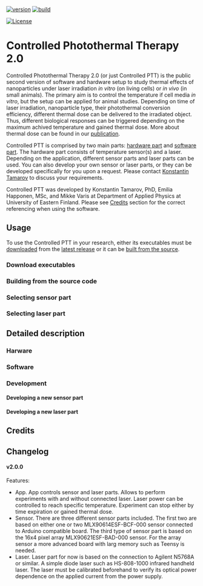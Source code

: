 [![version](https://img.shields.io/badge/version-v2.0-orange)](https://github.com/naitsok/controlled-ptt/)
[![build](https://img.shields.io/badge/build-passing-green.svg)](https://github.com/naitsok/controlled-ptt/releases/)

[![License](https://img.shields.io/badge/license-MIT-blue)](./LICENSE)

# Controlled Photothermal Therapy 2.0

Controlled Photothermal Therapy 2.0 (or just Controlled PTT) is the public second version of software and hardware setup to study thermal effects of nanoparticles under laser irradiation *in vitro* (on living cells) or *in vivo* (in small animals). The primary aim is to control the temperature if cell media *in vitro*, but the setup can be applied for animal studies. Depending on time of laser irradiation, nanoparticle type, their photothermal conversion efficiency, different thermal dose can be delivered to the irradiated object. Thus, different biological responses can be triggered depending on the maximum achived temperature and gained thermal dose. More about thermal dose can be found in our [publication](https://www.sciencedirect.com/science/article/pii/S0378517320306414).

Controlled PTT is comprised by two main parts: [hardware part](#hardware) and [software part](#software). The hardware part consists of temperature sensor(s) and a laser. Depending on the application, different sensor parts and laser parts can be used. You can also develop your own sensor or laser parts, or they can be developed specifically for you upon a request. Please contact [Konstantin Tamarov](mailto:konstantin.tamarov@uef.fi) to discuss your requirements.

Controlled PTT was developed by Konstantin Tamarov, PhD, Emilia Happonen, MSc, and Mikke Varis at Department of Applied Physics at University of Eastern Finland. Please see [Credits](#credits) section for the correct referencing when using the software.

## Usage

To use the Controlled PTT in your research, either its executables must be [downloaded](#download-executables) from the [latest release](https://github.com/naitsok/controlled-ptt/releases/) or it can be [built from the source](#building-from-the-source-code).

### Download executables

### Building from the source code

### Selecting sensor part

### Selecting laser part



## Detailed description

### Harware

### Software

### Development

#### Developing a new sensor part

#### Developing a new laser part

## Credits



## Changelog

#### v2.0.0
Features:
- App. App controls sensor and laser parts. Allows to perform experiments with and without connected laser. Laser power can be controlled to reach specific temperature. Experiment can stop either by time expiration or gained thermal dose.
- Sensor. There are three different sensor parts included. The first two are based on either one or two MLX90614ESF-BCF-000 sensor connected to Arduino compatible board. The third type of sensor part is based on the 16x4 pixel array MLX90621ESF-BAD-000 sensor. For the array sensor a more advanced board with larg memory such as Teensy is needed.
- Laser. Laser part for now is based on the connection to Agilent N5768A or similar. A simple diode laser such as HS-808-1000 infrared handheld laser. The laser must be calibrated beforehand to verify its optical power dependence on the applied current from the power supply.
